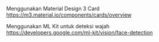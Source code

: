Menggunakan Material Design 3 Card
https://m3.material.io/components/cards/overview

Menggunakan ML Kit untuk deteksi wajah
https://developers.google.com/ml-kit/vision/face-detection
